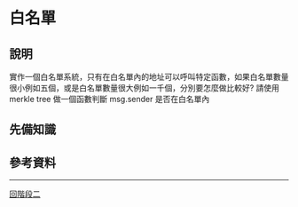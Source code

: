 # 白名單

## 說明
實作一個白名單系統，只有在白名單內的地址可以呼叫特定函數，如果白名單數量很小例如五個，或是白名單數量很大例如一千個，分別要怎麼做比較好? 請使用 merkle tree 做一個函數判斷 msg.sender 是否在白名單內

## 先備知識

## 參考資料

---
[回階段二](./README.md)